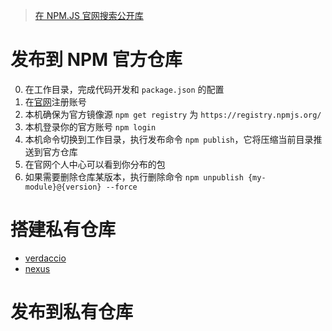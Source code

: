 
> [在 NPM.JS 官网搜索公开库](https://www.npmjs.com/)

# 发布到 NPM 官方仓库
0. 在工作目录，完成代码开发和 `package.json` 的配置
1. 在[官网](https://www.npmjs.com/)注册账号
2. 本机确保为官方镜像源 `npm get registry` 为 `https://registry.npmjs.org/`
3. 本机登录你的官方账号 `npm login`
4. 本机命令切换到工作目录，执行发布命令 `npm publish`，它将压缩当前目录推送到官方仓库
5. 在官网个人中心可以看到你分布的包
6. 如果需要删除仓库某版本，执行删除命令 `npm unpublish {my-module}@{version} --force`

# 搭建私有仓库

- [verdaccio](https://verdaccio.org/zh-cn/docs/what-is-verdaccio/)
- [nexus](https://help.sonatype.com/repomanager3)

# 发布到私有仓库

